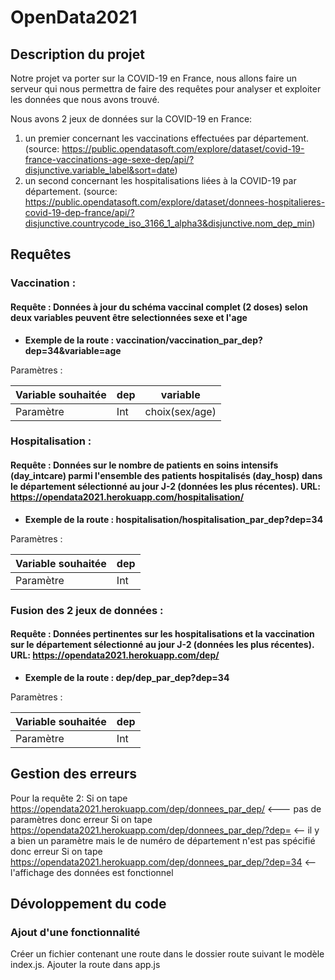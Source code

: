 # OpenData2021

## Description du projet 
Notre projet va porter sur la COVID-19 en France, nous allons faire un serveur qui nous permettra de faire des requêtes pour analyser et exploiter les données que nous avons trouvé.

Nous avons 2 jeux de données sur la COVID-19 en France:
1. un premier concernant les vaccinations effectuées par département. (source: https://public.opendatasoft.com/explore/dataset/covid-19-france-vaccinations-age-sexe-dep/api/?disjunctive.variable_label&sort=date)
2. un second concernant les hospitalisations liées à la COVID-19 par département. (source: https://public.opendatasoft.com/explore/dataset/donnees-hospitalieres-covid-19-dep-france/api/?disjunctive.countrycode_iso_3166_1_alpha3&disjunctive.nom_dep_min)

## Requêtes

### Vaccination :

#### Requête : Données à jour du schéma vaccinal complet (2 doses) selon deux variables peuvent être selectionnées sexe et l'age

- **Exemple de la route : vaccination/vaccination_par_dep?dep=34&variable=age**

Paramètres : 

| Variable souhaitée | dep | variable  |
| ------- | --- | --- |
| Paramètre | Int | choix(sex/age) |



### Hospitalisation :

#### Requête : Données sur le nombre de patients en soins intensifs (day_intcare) parmi l'ensemble des patients hospitalisés (day_hosp) dans le département sélectionné au jour J-2 (données les plus récentes). URL: https://opendata2021.herokuapp.com/hospitalisation/

- **Exemple de la route : hospitalisation/hospitalisation_par_dep?dep=34**

Paramètres : 

| Variable souhaitée | dep
| ------- | ---
| Paramètre | Int


### Fusion des 2 jeux de données :

#### Requête : Données pertinentes sur les hospitalisations et la vaccination sur le département sélectionné au jour J-2 (données les plus récentes). URL: https://opendata2021.herokuapp.com/dep/

- **Exemple de la route : dep/dep_par_dep?dep=34**

Paramètres : 

| Variable souhaitée | dep
| ------- | ---
| Paramètre | Int


## Gestion des erreurs
Pour la requête 2: 
Si on tape https://opendata2021.herokuapp.com/dep/donnees_par_dep/ <--- pas de paramètres donc erreur
Si on tape https://opendata2021.herokuapp.com/dep/donnees_par_dep/?dep=  <-- il y a bien un paramètre mais le de numéro de département n'est pas spécifié donc erreur
Si on tape https://opendata2021.herokuapp.com/dep/donnees_par_dep/?dep=34 <-- l'affichage des données est fonctionnel
## Dévoloppement du code
### Ajout d'une fonctionnalité
Créer un fichier contenant une route dans le dossier route suivant le modèle index.js.
Ajouter la route dans app.js
